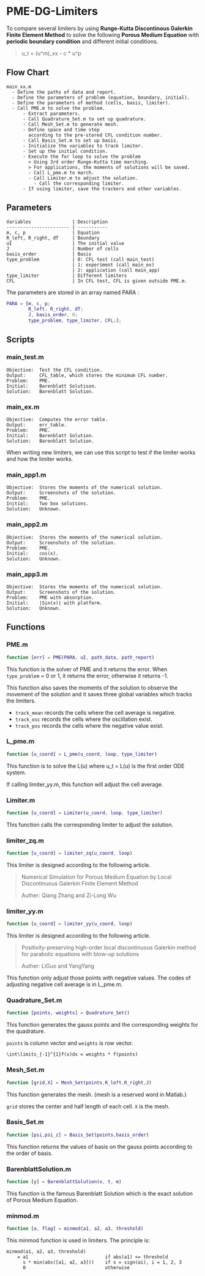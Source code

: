 # PME-DG-Limiters
To compare several limiters
by using **Runge-Kutta Discontinous Galerkin Finite Element Method**
to solve the following **Porous Medium Equation**
with **periodic boundary condition** and different initial conditions.
> u_t = (u^m)_xx - c * u^p

## Flow Chart

```
main_xx.m
  - Define the paths of data and report.
  - Define the parameters of problem (equation, boundary, initial).
  - Define the parameters of method (cells, basis, limiter).
  - Call PME.m to solve the problem.
      - Extract parameters.
      - Call Quadrature_Set.m to set up quadrature.
      - Call Mesh_Set.m to generate mesh.
      - Define space and time step
        according to the pre-stored CFL condition number.
      - Call Basis_Set.m to set up basis.
      - Initialize the variables to track limiter.
      - Set up the initial condition.
      - Execute the for loop to solve the problem
        > Using 3rd order Runge-Kutta time marching.
        > For applications, the moments of solutions will be saved.
        - Call L_pme.m to march.
        - Call Limiter.m to adjust the solution.
          - Call the corresponding limiter.
      - If using limiter, save the trackers and other variables.
```

## Parameters

```
Variables				| Description
----------------------- | -----------
m, c, p					| Equation
R_left, R_right, dT     | Boundary
uI                      | The initial value
J                       | Number of cells
basis_order             | Basis
type_problem            | 0: CFL test (call main_test)
                        | 1: experiment (call main_ex)
                        | 2: application (call main_app)
type_limiter            | Different limiters
CFL                     | In CFL test, CFL is given outside PME.m.
```
The parameters are stored in an array named PARA :

```Matlab
PARA = [m, c, p;
		R_left, R_right, dT;
		J, basis_order, 0;
		type_problem, type_limiter, CFL;];
```

## Scripts
### main_test.m

```
Objective:  Test the CFL condition.
Output:     CFL_table, which stores the minimum CFL number.
Problem:    PME.
Initial:    Barenblatt Solutison.
Solution:   Barenblatt Solution.
```

### main_ex.m

```
Objective:  Computes the error table.
Output:     err_table.
Problem:    PME.
Initial:    Barenblatt Solution.
Solution:   Barenblatt Solution.
```

When writing new limiters, we can use this script to test
if the limiter works and how the limiter works.

### main_app1.m

```
Objective:  Stores the moments of the numerical solution.
Output:     Screenshots of the solution.
Problem:    PME.
Initial:    Two box solutions.
Solution:   Unknown.
```

### main_app2.m

```
Objective:  Stores the moments of the numerical solution.
Output:     Screenshots of the solution.
Problem:    PME.
Initial:    cos(x).
Solution:   Unknown.
```

### main_app3.m

```
Objective:  Stores the moments of the numerical solution.
Output:     Screenshots of the solution.
Problem:    PME with absorption.
Initial:    |Sin(x)| with platform.
Solution:   Unknown.
```

## Functions
### PME.m

```Matlab
function [err] = PME(PARA, uI, path_data, path_report)
```
This function is the solver of PME and it returns the error.
When `type_problem` = 0 or 1, it returns the error,
otherwise it returns -1.

This function also saves the moments of the solution to
observe the movement of the solution
and it saves three global variables which tracks the limiters.

- `track_mean`  records the cells where the cell average is negative.
- `track_osc`   records the cells where the oscillation exist.
- `track_pos`   records the cells where the negative value exist.

### L_pme.m

```Matlab
function [u_coord] = L_pme(u_coord, loop, type_limiter)
```

This function is to solve the L(u)
where u_t = L(u) is the first order ODE system.

If calling limiter_yy.m, this function will adjust the cell average.

### Limiter.m

```Matlab
function [u_coord] = Limiter(u_coord, loop, type_limiter)
```

This function calls the corresponding limiter to adjust the solution.

### limiter_zq.m

```Matlab
function [u_coord] = limiter_zq(u_coord, loop)
```

This limiter is designed according to the following article.
> Numerical Simulation for Porous Medium Equation
> by Local Discontinuous Galerkin Finite Element Method
>
> Auther: Qiang Zhang and Zi-Long Wu

### limiter_yy.m

```Matlab
function [u_coord] = limiter_yy(u_coord, loop)
```

This limiter is designed according to the following article.
> Positivity-preserving high-order local discontinuous Galerkin method
> for parabolic equations with blow-up solutions
>
> Auther: LiGuo and YangYang

This function only adjust those points with negative values.
The codes of adjusting negative cell average is in L_pme.m.

### Quadrature_Set.m

```Matlab
function [points, weights] = Quadrature_Set()
```

This function generates the gauss points and the corresponding weights
for the quadrature.

`points` is column vector and `weights` is row vector.

```
\int\limits_{-1}^{1}f(x)dx = weights * f(points)
```

### Mesh_Set.m

```Matlab
function [grid,X] = Mesh_Set(points,R_left,R_right,J)
```

This function generates the mesh. (mesh is a reserved word in Matlab.)

`grid` stores the center and half length of each cell.
`X` is the mesh.

### Basis_Set.m

```Matlab
function [psi,psi_z] = Basis_Set(points,basis_order)
```

This function returns the values of basis
on the gauss points according to the order of basis.

### BarenblattSolution.m

```Matlab
function [y] = BarenblattSolution(x, t, m)
```

This function is the famous Barenblatt Solution
which is the exact solution of Porous Medium Equation.

### minmod.m

```Matlab
function [a, flag] = minmod(a1, a2, a3, threshold)
```

This minmod function is used in limiters. The principle is:

```
minmod(a1, a2, a3, threshold)
    = a1                            if abs(a1) <= threshold
      s * min(abs([a1, a2, a3]))    if s = sign(ai), i = 1, 2, 3
      0                             otherwise
```